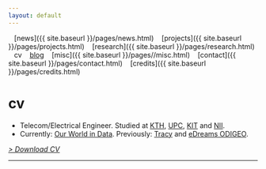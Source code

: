 ```yaml
---
layout: default
---
```


<a href="{{ site.baseurl }}/index.html" class="back2"><i class="fa fa-home" aria-hidden="true"></i></a> &nbsp;&nbsp; 
[news]({{ site.baseurl }}/pages/news.html) &nbsp;&nbsp; [projects]({{ site.baseurl }}/pages/projects.html) &nbsp;&nbsp; [research]({{ site.baseurl }}/pages/research.html) &nbsp;&nbsp;
cv &nbsp;&nbsp; [blog](https://medium.com/@lucasrg) &nbsp;&nbsp; [misc]({{ site.baseurl }}/pages//misc.html) &nbsp;&nbsp;
[contact]({{ site.baseurl }}/pages/contact.html) &nbsp;&nbsp; [credits]({{ site.baseurl }}/pages/credits.html)<br/>
# cv

- Telecom/Electrical Engineer. Studied at [KTH](https://www.kth.se), [UPC](https://www.upc.edu/en), [KIT](https://www.kit.edu/english) and
[NII](https://www.nii.ac.jp/en/). <br/>
- Currently: [Our World in Data](https://ourworldindata.org). Previously: [Tracy](https://www.linkedin.com/company/tracy) and [eDreams ODIGEO](https://www.edreamsodigeo.com/).

[*> Download CV*](https://lcsrg.me/resume/cv.pdf)

<hr>
<a href="http://linkedin.com/in/lucasrodes"><i class='fa fa-linkedin'></i></a>&nbsp;&nbsp;
<a href="http://twitter.com/lucasrodesg"><i class='fa fa-twitter'></i></a>&nbsp;&nbsp;
<a href="http://github.com/lucasrodes"><i class='fa fa-github'></i></a>&nbsp;&nbsp;
<a href="https://scholar.google.es/citations?user=5KPcE6QAAAAJ&hl=en"><i class='fa fa-google'></i></a>
